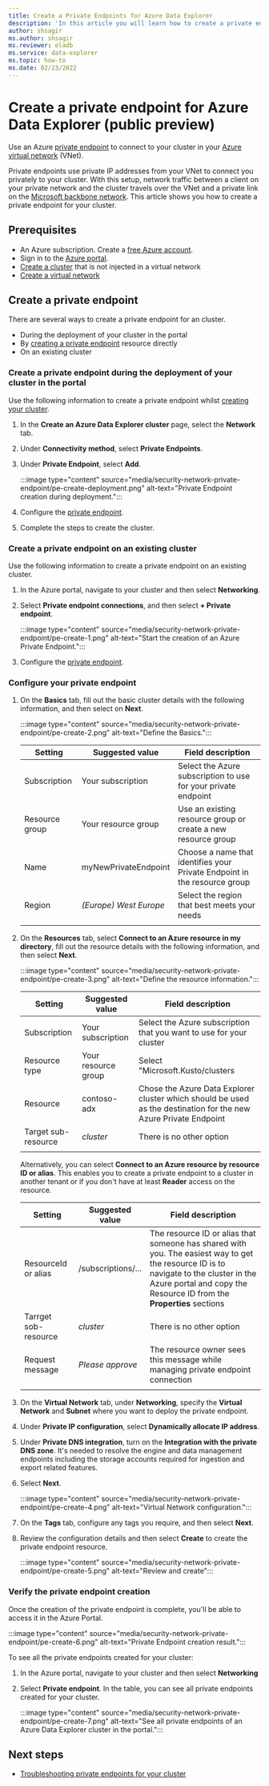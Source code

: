 ```yaml
---
title: Create a Private Endpoints for Azure Data Explorer
description: 'In this article you will learn how to create a private endpoint for Azure Data Explorer.'
author: shsagir
ms.author: shsagir
ms.reviewer: eladb
ms.service: data-explorer
ms.topic: how-to
ms.date: 02/23/2022
---
```


# Create a private endpoint for Azure Data Explorer (public preview)

Use an Azure [private endpoint](/azure/private-link/private-endpoint-overview) to connect to your cluster in your [Azure virtual network](/azure/virtual-network/virtual-networks-overview) (VNet).

Private endpoints use private IP addresses from your VNet to connect you privately to your cluster. With this setup, network traffic between a client on your private network and the cluster travels over the VNet and a private link on the [Microsoft backbone network](/azure/networking/microsoft-global-network). This article shows you how to create a private endpoint for your cluster.

## Prerequisites

* An Azure subscription. Create a [free Azure account](https://azure.microsoft.com/free/).
* Sign in to the [Azure portal](https://portal.azure.com/).
* [Create a cluster](create-cluster-database-portal.md) that is not injected in a virtual network
* [Create a virtual network](/azure/virtual-network/quick-create-portal)

## Create a private endpoint

There are several ways to create a private endpoint for an cluster.

* During the deployment of your cluster in the portal
* By [creating a private endpoint](/azure/private-link/create-private-endpoint-portal) resource directly
* On an existing cluster

### Create a private endpoint during the deployment of your cluster in the portal

Use the following information to create a private endpoint whilst [creating your cluster](create-cluster-database-portal.md).

1. In the **Create an Azure Data Explorer cluster** page, select the **Network** tab.

1. Under **Connectivity method**, select **Private Endpoints**.
1. Under **Private Endpoint**, select **Add**.

    :::image type="content" source="media/security-network-private-endpoint/pe-create-deployment.png" alt-text="Private Endpoint creation during deployment.":::

1. Configure the [private endpoint](#configure-your-private-endpoint).
1. Complete the steps to create the cluster.

### Create a private endpoint on an existing cluster

Use the following information to create a private endpoint on an existing cluster.

1. In the Azure portal, navigate to your cluster and then select **Networking**.

1. Select **Private endpoint connections**, and then select **+ Private endpoint**.

    :::image type="content" source="media/security-network-private-endpoint/pe-create-1.png" alt-text="Start the creation of an Azure Private Endpoint.":::

1. Configure the [private endpoint](#configure-your-private-endpoint).

### Configure your private endpoint

1. On the **Basics** tab, fill out the basic cluster details with the following information, and then select on **Next**.

    :::image type="content" source="media/security-network-private-endpoint/pe-create-2.png" alt-text="Define the Basics.":::

    | **Setting** | **Suggested value** | **Field description** |
    |---|---|---|
    | Subscription | Your subscription | Select the Azure subscription to use for your private endpoint|
    | Resource group | Your resource group | Use an existing resource group or create a new resource group |
    | Name | myNewPrivateEndpoint | Choose a name that identifies your Private Endpoint in the resource group |
    | Region | *(Europe) West Europe* | Select the region that best meets your needs |
    | | | |

1. On the **Resources** tab, select **Connect to an Azure resource in my directory**, fill out the resource details with the following information, and then select **Next**.

    :::image type="content" source="media/security-network-private-endpoint/pe-create-3.png" alt-text="Define the resource information.":::

    | **Setting** | **Suggested value** | **Field description** |
    |---|---|---|
    | Subscription | Your subscription | Select the Azure subscription that you want to use for your cluster |
    | Resource type | Your resource group | Select "Microsoft.Kusto/clusters |
    | Resource | contoso-adx | Chose the Azure Data Explorer cluster which should be used as the destination for the new Azure Private Endpoint |
    | Target sub-resource | *cluster* | There is no other option |
    | | | |

    Alternatively, you can select **Connect to an Azure resource by resource ID or alias**. This enables you to create a private endpoint to a cluster in another tenant or if you don't have at least **Reader** access on the resource.

    | **Setting** | **Suggested value** | **Field description** |
    |---|---|---|
    | ResourceId or alias | /subscriptions/... | The resource ID or alias that someone has shared with you. The easiest way to get the resource ID is to navigate to the cluster in the Azure portal and copy the Resource ID from the **Properties** sections |
    | Tarrget sob-resource | *cluster* | There is no other option |
    | Request message | *Please approve* | The resource owner sees this message while managing private endpoint connection |
    | | | |

1. On the **Virtual Network** tab, under **Networking**, specify the **Virtual Network** and **Subnet** where you want to deploy the private endpoint.
1. Under **Private IP configuration**, select **Dynamically allocate IP address**.
1. Under **Private DNS integration**, turn on the **Integration with the private DNS zone**. It's needed to resolve the engine and data management endpoints including the storage accounts required for ingestion and export related features.
1. Select **Next**.

    :::image type="content" source="media/security-network-private-endpoint/pe-create-4.png" alt-text="Virtual Network configuration.":::

1. On the **Tags** tab, configure any tags you require, and then select **Next**.

1. Review the configuration details and then select **Create** to create the private endpoint resource.

    :::image type="content" source="media/security-network-private-endpoint/pe-create-5.png" alt-text="Review and create":::

### Verify the private endpoint creation

Once the creation of the private endpoint is complete, you'll be able to access it in the Azure Portal.

:::image type="content" source="media/security-network-private-endpoint/pe-create-6.png" alt-text="Private Endpoint creation result.":::

To see all the private endpoints created for your cluster:

1. In the Azure portal, navigate to your cluster and then select **Networking**

1. Select **Private endpoint**. In the table, you can see all private endpoints created for your cluster.

    :::image type="content" source="media/security-network-private-endpoint/pe-create-7.png" alt-text="See all private endpoints of an Azure Data Explorer cluster in the portal.":::

## Next steps

* [Troubleshooting private endpoints for your cluster](security-network-private-endpoint-troubleshoot.md)
